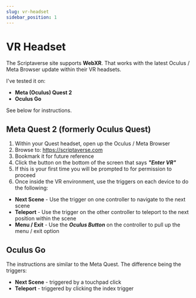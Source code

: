 ```yaml
---
slug: vr-headset
sidebar_position: 1
---
```


# VR Headset

The Scriptaverse site supports **WebXR**. That works with the latest Oculus / Meta Browser update within their VR headsets.

I've tested it on:

* **Meta (Oculus) Quest 2**
* **Oculus Go**

See below for instructions.

## Meta Quest 2 (formerly Oculus Quest)

1. Within your Quest headset, open up the Oculus / Meta Browser
2. Browse to: https://scriptaverse.com
3. Bookmark it for future reference
4. Click the button on the bottom of the screen that says ***"Enter VR"***
5. If this is your first time you will be prompted to for permission to proceed
6. Once inside the VR environment, use the triggers on each device to do the following:
  * **Next Scene** - Use the trigger on one controller to navigate to the next scene
  * **Teleport** - Use the trigger on the other controller to teleport to the next position within the scene
  * **Menu / Exit** - Use the ***Oculus Button*** on the controller to pull up the menu / exit option

## Oculus Go

The instructions are similar to the Meta Quest. The difference being the triggers:
* **Next Scene** - triggered by a touchpad click
* **Teleport** - triggered by clicking the index trigger


